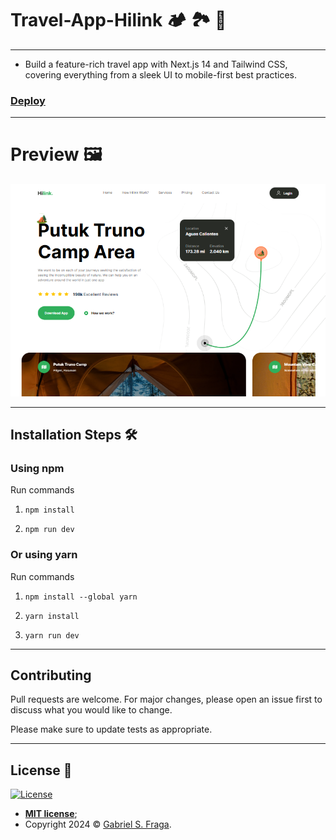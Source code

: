 # Travel-App-Hilink 🏕️ 🏞️ 🧭

---

- Build a feature-rich travel app with Next.js 14 and Tailwind CSS, covering everything from a sleek UI to mobile-first best practices.
  
### [Deploy](https://travel-app-web.netlify.app/)
---

# Preview 🖼️

![Template Screenshot](TemplateScreenshot.png?raw=true "Template Screenshot") 

---
## Installation Steps 🛠️

### Using npm

Run commands

1) ```npm install```

2) ```npm run dev```


### Or using yarn

Run commands 

1) ```npm install --global yarn```

2) ```yarn install```

3) ```yarn run dev```

---

## Contributing
Pull requests are welcome. For major changes, please open an issue first to discuss what you would like to change.

Please make sure to update tests as appropriate.

---

## License :memo:

[![License](http://img.shields.io/:license-mit-green.svg?style=flat-square)](http://badges.mit-license.org)

- **[MIT license](https://github.com/GabrielFraga962/Travel-App-Hilink/blob/main/LICENSE)**;
- Copyright 2024 © <a href="https://github.com/GabrielFraga962" target="_blank">Gabriel S. Fraga</a>.


